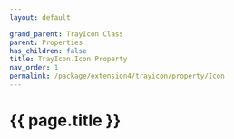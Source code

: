 ```yaml
---
layout: default

grand_parent: TrayIcon Class
parent: Properties
has_children: false
title: TrayIcon.Icon Property
nav_order: 1
permalink: /package/extension4/trayicon/property/Icon
---
```

# {{ page.title }}